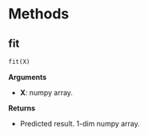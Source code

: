 # Methods
## fit
```python
fit(X)
```

**Arguments**

- **X**: numpy array.

**Returns**  

- Predicted result. 1-dim numpy array.
